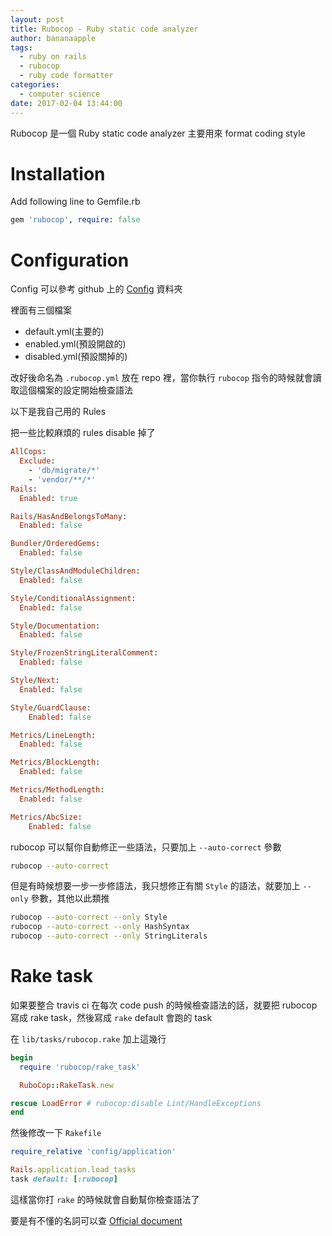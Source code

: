 ```yaml
---
layout: post
title: Rubocop - Ruby static code analyzer
author: bananaapple
tags:
  - ruby on rails
  - rubocop
  - ruby code formatter
categories:
  - computer science
date: 2017-02-04 13:44:00
---
```

Rubocop 是一個 Ruby static code analyzer
主要用來 format coding style

# Installation

Add following line to Gemfile.rb
```ruby
gem 'rubocop', require: false
```

# Configuration

Config 可以參考 github 上的 [Config](https://github.com/bbatsov/rubocop/tree/master/config) 資料夾

裡面有三個檔案

- default.yml(主要的)
- enabled.yml(預設開啟的)
- disabled.yml(預設關掉的)

改好後命名為 `.rubocop.yml` 放在 repo 裡，當你執行 `rubocop` 指令的時候就會讀取這個檔案的設定開始檢查語法

以下是我自己用的 Rules

把一些比較麻煩的 rules disable 掉了

```ruby
AllCops:
  Exclude:
    - 'db/migrate/*'
    - 'vendor/**/*'
Rails:
  Enabled: true

Rails/HasAndBelongsToMany:
  Enabled: false

Bundler/OrderedGems:
  Enabled: false

Style/ClassAndModuleChildren:
  Enabled: false

Style/ConditionalAssignment:
  Enabled: false

Style/Documentation:
  Enabled: false

Style/FrozenStringLiteralComment:
  Enabled: false

Style/Next:
  Enabled: false

Style/GuardClause:
    Enabled: false

Metrics/LineLength:
  Enabled: false

Metrics/BlockLength:
  Enabled: false

Metrics/MethodLength:
  Enabled: false

Metrics/AbcSize:
    Enabled: false
```

rubocop 可以幫你自動修正一些語法，只要加上 `--auto-correct` 參數

```bash
rubocop --auto-correct
```

但是有時候想要一步一步修語法，我只想修正有關 `Style` 的語法，就要加上 `--only` 參數，其他以此類推

```bash
rubocop --auto-correct --only Style
rubocop --auto-correct --only HashSyntax
rubocop --auto-correct --only StringLiterals
```
# Rake task

如果要整合 travis ci 在每次 code push 的時候檢查語法的話，就要把 rubocop 寫成 rake task，然後寫成 `rake` default 會跑的 task

在 `lib/tasks/rubocop.rake` 加上這幾行

```ruby
begin
  require 'rubocop/rake_task'

  RuboCop::RakeTask.new

rescue LoadError # rubocop:disable Lint/HandleExceptions
end
```

然後修改一下 `Rakefile`
```ruby
require_relative 'config/application'

Rails.application.load_tasks
task default: [:rubocop]
```
這樣當你打 `rake` 的時候就會自動幫你檢查語法了


要是有不懂的名詞可以查 [Official document](http://www.rubydoc.info/github/bbatsov/rubocop/Rubocop/)
